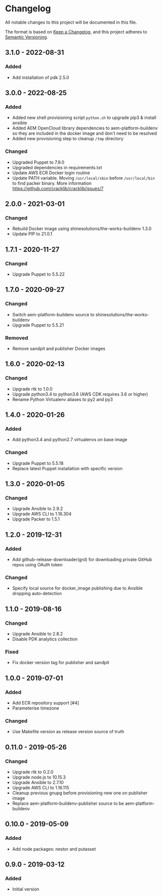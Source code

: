 # Changelog

All notable changes to this project will be documented in this file.

The format is based on [Keep a Changelog](https://keepachangelog.com/en/1.0.0/),
and this project adheres to [Semantic Versioning](https://semver.org/spec/v2.0.0.html).

## 3.1.0 - 2022-08-31
### Added
- Add installation of pdk 2.5.0

## 3.0.0 - 2022-08-25
### Added
- Added new shell provisioning script `python.sh` to upgrade pip3 & install ansible
- Added AEM OpenCloud library dependencies to aem-platform-buildenv so they are included in the docker image and don't need to be resolved
- Added new provisioning step to cleanup `/tmp` directory

### Changed
- Upgraded Puppet to 7.9.0
- Upgraded dependencies in requirements.txt
- Update AWS ECR Docker login routine
- Update PATH variable. Moving `/usr/local/sbin` before `/usr/local/bin` to find packer binary. More information https://github.com/cracklib/cracklib/issues/7

## 2.0.0 - 2021-03-01
### Changed
- Rebuild Docker image using shinesolutions/the-works-buildenv 1.3.0
- Update PIP to 21.0.1

## 1.7.1 - 2020-11-27
### Changed
- Upgrade Puppet to 5.5.22

## 1.7.0 - 2020-09-27
### Changed
- Switch aem-platform-buildenv source to shinesolutions/the-works-buildenv
- Upgrade Puppet to 5.5.21

### Removed
- Remove sandpit and publisher Docker images

## 1.6.0 - 2020-02-13
### Changed
- Upgrade rtk to 1.0.0
- Upgrade python3.4 to python3.6 (AWS CDK requires 3.6 or higher)
- Rename Python Virtualenv aliases to py2 and py3

## 1.4.0 - 2020-01-26
### Added
- Add python3.4 and python2.7 virtualenvs on base image

### Changed
- Upgrade Puppet to 5.5.18
- Replace latest Puppet installation with specific version

## 1.3.0 - 2020-01-05
### Changed
- Upgrade Ansible to 2.9.2
- Upgrade AWS CLI to 1.16.304
- Upgrade Packer to 1.5.1

## 1.2.0 - 2019-12-31
### Added
- Add github-release-downloader(grd) for downloading private GitHub repos using OAuth token

### Changed
- Specify local source for docker_image publishing due to Ansible dropping auto-detection

## 1.1.0 - 2019-08-16
### Changed
- Upgrade Ansible to 2.8.2
- Disable PDK analytics collection

### Fixed
- Fix docker version tag for publisher and sandpit

## 1.0.0 - 2019-07-01
### Added
- Add ECR repository support [#4]
- Parameterise timezone

### Changed
- Use Makefile version as release version source of truth

## 0.11.0 - 2019-05-26
### Changed
- Upgrade rtk to 0.2.0
- Upgrade node.js to 10.15.3
- Upgrade Ansible to 2.7.10
- Upgrade AWS CLI to 1.16.115
- Cleanup previous gnupg before provisioning new one on publisher image
- Replace aem-platform-buildenv-publisher source to be aem-platform-buildenv

## 0.10.0 - 2019-05-09
### Added
- Add node packages: nestor and putasset

## 0.9.0 - 2019-03-12
### Added
- Initial version
